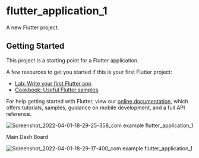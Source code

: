 # flutter_application_1

A new Flutter project.

## Getting Started

This project is a starting point for a Flutter application.

A few resources to get you started if this is your first Flutter project:

- [Lab: Write your first Flutter app](https://flutter.dev/docs/get-started/codelab)
- [Cookbook: Useful Flutter samples](https://flutter.dev/docs/cookbook)

For help getting started with Flutter, view our
[online documentation](https://flutter.dev/docs), which offers tutorials,
samples, guidance on mobile development, and a full API reference.

![Screenshot_2022-04-01-18-29-25-358_com example flutter_application_1](https://user-images.githubusercontent.com/38313094/161268276-e71a238c-a94b-46c6-88ed-7b6ae823b87c.png)

Main Dash Board

![Screenshot_2022-04-01-18-29-17-400_com example flutter_application_1](https://user-images.githubusercontent.com/38313094/161269624-8f29d6e4-b2dc-4f16-bae1-6f6f5d40b434.png)


